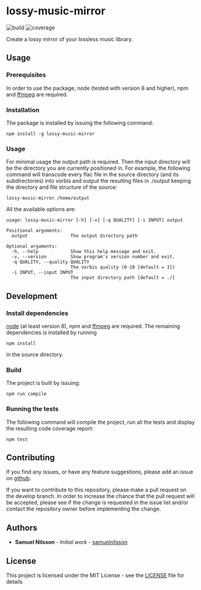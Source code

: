 # lossy-music-mirror 
![build](https://api.travis-ci.org/samuelnilsson/lossy-music-mirror.svg?branch=master) ![coverage](https://coveralls.io/repos/github/samuelnilsson/lossy-music-mirror/badge.svg?branch=master)

Create a lossy mirror of your lossless music library.

## Usage

### Prerequisites
In order to use the package, node (tested with version 8 and higher), npm and [ffmpeg](https://www.ffmpeg.org) are required.

### Installation
The package is installed by issuing the following command:

```
npm install -g lossy-music-mirror
```

### Usage
For minimal usage the output path is required. Then the input directory will be the directory you are currently positioned in. For example, the following command will transcode every flac file in the source directory (and its subdirectories) into vorbis and output the resulting files in ./output keeping the directory and file structure of the source:

```
lossy-music-mirror /home/output
```

All the available options are:

```
usage: lossy-music-mirror [-h] [-v] [-q QUALITY] [-i INPUT] output

Positional arguments:
  output                The output directory path

Optional arguments:
  -h, --help            Show this help message and exit.
  -v, --version         Show program's version number and exit.
  -q QUALITY, --quality QUALITY
                        The vorbis quality (0-10 [default = 3])
  -i INPUT, --input INPUT
                        The input directory path [default = ./]
```

## Development
### Install dependencies
[node](https://nodejs.org) (at least version 8), npm and [ffmpeg](https://www.ffmpeg.org) are required. The remaining dependencies is installed by running

```
npm install
```

in the source directory.

### Build
The project is built by issuing:

```
npm run compile
```

### Running the tests
The following command will compile the project, run all the tests and display the resulting code coverage report:
```
npm test
```

## Contributing
If you find any issues, or have any feature suggestions, please add an issue on [github](https://github.com/samuelnilsson/lossy-music-mirror).

If you want to contribute to this repository, please make a pull request on the develop branch. In order to increase the chance that the pull request will be accepted, please see if the change is requested in the issue list and/or contact the repository owner before implementing the change.

## Authors
* **Samuel Nilsson** - *Initial work* - [samuelnilsson](https://github.com/samuelnilsson)


## License
This project is licensed under the MIT License - see the [LICENSE](LICENSE) file for details

